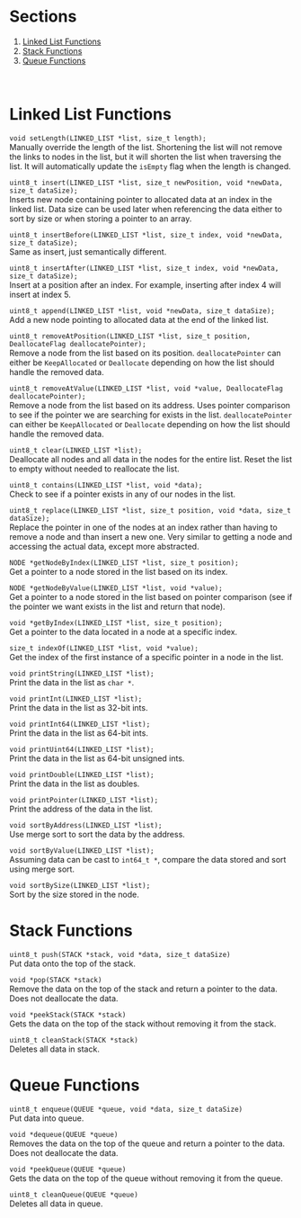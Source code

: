 # Sections
1. [Linked List Functions](#linked-list-functions)
1. [Stack Functions](#stack-functions)
1. [Queue Functions](#queue-functions)
<br>

# Linked List Functions

`void setLength(LINKED_LIST *list, size_t length);` 
<br>
Manually override the length of the list. Shortening the list will not remove the links to nodes in the list, but it will shorten the list when traversing the list. It will automatically update the `isEmpty` flag when the length is changed.

`uint8_t insert(LINKED_LIST *list, size_t newPosition, void *newData, size_t dataSize);`
<br>
Inserts new node containing pointer to allocated data at an index in the linked list. Data size can be used later when referencing the data either to sort by size or when storing a pointer to an array.

`uint8_t insertBefore(LINKED_LIST *list, size_t index, void *newData, size_t dataSize);`
<br>
Same as insert, just semantically different.

`uint8_t insertAfter(LINKED_LIST *list, size_t index, void *newData, size_t dataSize);`
<br>
Insert at a position after an index. For example, inserting after index 4 will insert at index 5.

`uint8_t append(LINKED_LIST *list, void *newData, size_t dataSize);`
<br>
Add a new node pointing to allocated data at the end of the linked list. 

`uint8_t removeAtPosition(LINKED_LIST *list, size_t position, DeallocateFlag deallocatePointer);`
<br>
Remove a node from the list based on its position. `deallocatePointer` can either be `KeepAllocated` or `Deallocate` depending on how the list should handle the removed data.

`uint8_t removeAtValue(LINKED_LIST *list, void *value, DeallocateFlag deallocatePointer);`
<br>
Remove a node from the list based on its address. Uses pointer comparison to see if the pointer we are searching for exists in the list. `deallocatePointer` can either be `KeepAllocated` or `Deallocate` depending on how the list should handle the removed data.

`uint8_t clear(LINKED_LIST *list);`
<br>
Deallocate all nodes and all data in the nodes for the entire list. Reset the list to empty without needed to reallocate the list. 

`uint8_t contains(LINKED_LIST *list, void *data);`
<br>
Check to see if a pointer exists in any of our nodes in the list. 

`uint8_t replace(LINKED_LIST *list, size_t position, void *data, size_t dataSize);`
<br>
Replace the pointer in one of the nodes at an index rather than having to remove a node and than insert a new one. Very similar to getting a node and accessing the actual data, except more abstracted. 


`NODE *getNodeByIndex(LINKED_LIST *list, size_t position);`
<br>
Get a pointer to a node stored in the list based on its index.

`NODE *getNodeByValue(LINKED_LIST *list, void *value);`
<br>
Get a pointer to a node stored in the list based on pointer comparison (see if the pointer we want exists in the list and return that node).

`void *getByIndex(LINKED_LIST *list, size_t position);`
<br>
Get a pointer to the data located in a node at a specific index.

`size_t indexOf(LINKED_LIST *list, void *value);`
<br>
Get the index of the first instance of a specific pointer in a node in the list. 

`void printString(LINKED_LIST *list);`
<br>
Print the data in the list as `char *`.

`void printInt(LINKED_LIST *list);`
<br>
Print the data in the list as 32-bit ints.

`void printInt64(LINKED_LIST *list);`
<br>
Print the data in the list as 64-bit ints.

`void printUint64(LINKED_LIST *list);`
<br>
Print the data in the list as 64-bit unsigned ints. 

`void printDouble(LINKED_LIST *list);`
<br>
Print the data in the list as doubles.

`void printPointer(LINKED_LIST *list);`
<br>
Print the address of the data in the list. 


`void sortByAddress(LINKED_LIST *list);`
<br>
Use merge sort to sort the data by the address. 

`void sortByValue(LINKED_LIST *list);`
<br>
Assuming data can be cast to `int64_t *`, compare the data stored and sort using merge sort.  

`void sortBySize(LINKED_LIST *list);`
<br>
Sort by the size stored in the node. 


# Stack Functions
`uint8_t push(STACK *stack, void *data, size_t dataSize)` 
<br> 
Put data onto the top of the stack.

`void *pop(STACK *stack)` 
<br>
Remove the data on the top of the stack and return a pointer to the data. Does not deallocate the data.

`void *peekStack(STACK *stack)` 
<br>
Gets the data on the top of the stack without removing it from the stack.

`uint8_t cleanStack(STACK *stack)` 
<br>
Deletes all data in stack.

# Queue Functions

`uint8_t enqueue(QUEUE *queue, void *data, size_t dataSize)`
<br>
Put data into queue.

`void *dequeue(QUEUE *queue)`
<br>
Removes the data on the top of the queue and return a pointer to the data. Does not deallocate the data.

`void *peekQueue(QUEUE *queue)` 
<br>
Gets the data on the top of the queue without removing it from the queue.

`uint8_t cleanQueue(QUEUE *queue)`
<br>
Deletes all data in queue.
